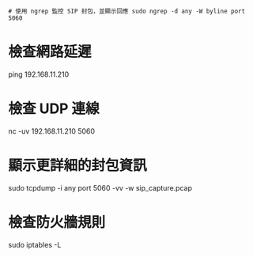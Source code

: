 `# 使用 ngrep 監控 SIP 封包，並顯示回應
sudo ngrep -d any -W byline port 5060`


# 檢查網路延遲
ping 192.168.11.210

# 檢查 UDP 連線
nc -uv 192.168.11.210 5060

# 顯示更詳細的封包資訊
sudo tcpdump -i any port 5060 -vv -w sip_capture.pcap

# 檢查防火牆規則
sudo iptables -L